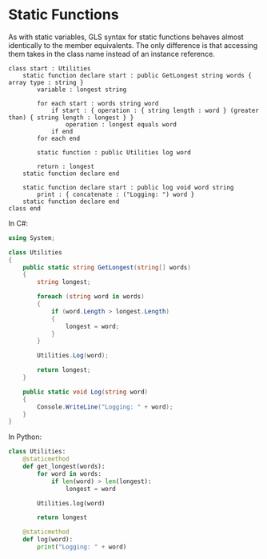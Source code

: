 # Static Functions

As with static variables, GLS syntax for static functions behaves almost identically to the member equivalents. The only difference is that accessing them takes in the class name instead of an instance reference.

```gls
class start : Utilities
    static function declare start : public GetLongest string words { array type : string }
        variable : longest string

        for each start : words string word
            if start : { operation : { string length : word } (greater than) { string length : longest } }
                operation : longest equals word
            if end
        for each end

        static function : public Utilities log word

        return : longest
    static function declare end

    static function declare start : public log void word string
        print : { concatenate : ("Logging: ") word }
    static function declare end
class end
```

In C\#:

```csharp
using System;

class Utilities
{
    public static string GetLongest(string[] words)
    {
        string longest;

        foreach (string word in words)
        {
            if (word.Length > longest.Length)
            {
                longest = word;
            }
        }

        Utilities.Log(word);

        return longest;
    }

    public static void Log(string word)
    {
        Console.WriteLine("Logging: " + word);
    }
}
```

In Python:

```python
class Utilities:
    @staticmethod
    def get_longest(words):
        for word in words:
            if len(word) > len(longest):
                longest = word

        Utilities.log(word)

        return longest

    @staticmethod
    def log(word):
        print("Logging: " + word)
```
